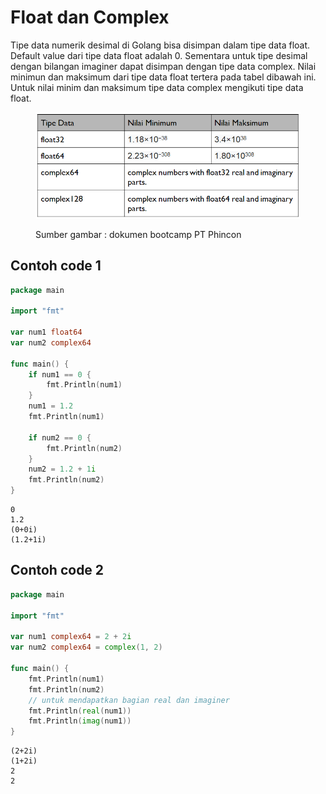 # Float dan Complex

Tipe data numerik desimal di Golang bisa disimpan dalam tipe data float. Default value dari tipe data float adalah 0. Sementara untuk tipe desimal dengan bilangan imaginer dapat disimpan dengan tipe data complex. Nilai minimun dan maksimum dari tipe data float tertera pada tabel dibawah ini. Untuk nilai minim dan maksimum tipe data complex mengikuti tipe data float.

<figure><img src="../.gitbook/assets/float and complex.png" alt=""><figcaption><p>Sumber gambar : dokumen bootcamp PT Phincon</p></figcaption></figure>

## Contoh code 1

```go
package main

import "fmt"

var num1 float64
var num2 complex64

func main() {
    if num1 == 0 {
        fmt.Println(num1)
    }
    num1 = 1.2
    fmt.Println(num1)
    
    if num2 == 0 {
        fmt.Println(num2)
    }
    num2 = 1.2 + 1i
    fmt.Println(num2)
}
```

```
0
1.2
(0+0i)
(1.2+1i)
```

## Contoh code 2

```go
package main

import "fmt"

var num1 complex64 = 2 + 2i
var num2 complex64 = complex(1, 2)

func main() {
    fmt.Println(num1)
    fmt.Println(num2)
    // untuk mendapatkan bagian real dan imaginer
    fmt.Println(real(num1))
    fmt.Println(imag(num1))
}
```

```
(2+2i)
(1+2i)
2
2
```
